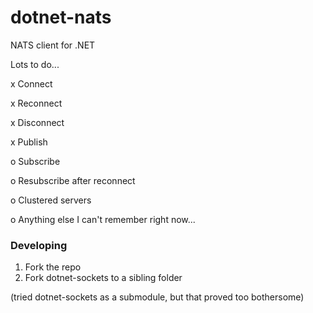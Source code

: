 # dotnet-nats
NATS client for .NET

Lots to do...

x Connect

x Reconnect

x Disconnect

x Publish

o Subscribe

o Resubscribe after reconnect

o Clustered servers

o Anything else I can't remember right now...


### Developing

1. Fork the repo
2. Fork dotnet-sockets to a sibling folder

(tried dotnet-sockets as a submodule, but that proved too bothersome)
